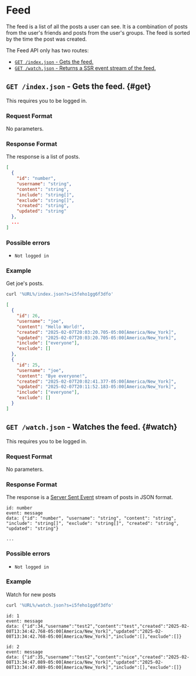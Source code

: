 # Feed

The feed is a list of all the posts a user can see. It is a combination of posts
from the user's friends and posts from the user's groups. The feed is sorted by
the time the post was created.

The Feed API only has two routes:

- [`GET /index.json` - Gets the feed.](#get)
- [`GET /watch.json` - Returns a SSR event stream of the feed.](#watch)

## `GET /index.json` - Gets the feed. {#get}

This requires you to be logged in.

### Request Format

No parameters.

### Response Format

The response is a list of posts.

```json
[
  {
    "id": "number",
    "username": "string",
    "content": "string",
    "include": "string[]",
    "exclude": "string[]",
    "created": "string",
    "updated": "string"
  },
  ...
]
```

### Possible errors

- `Not logged in`

### Example

Get joe's posts.

```bash
curl '%URL%/index.json?s=i5feho1gg6f3dfo'
```

```json
[
  {
    "id": 26,
    "username": "joe",
    "content": "Hello World!",
    "created": "2025-02-07T20:03:20.705-05:00[America/New_York]",
    "updated": "2025-02-07T20:03:20.705-05:00[America/New_York]",
    "include": ["everyone"],
    "exclude": []
  },
  {
    "id": 25,
    "username": "joe",
    "content": "Bye everyone!",
    "created": "2025-02-07T20:02:41.377-05:00[America/New_York]",
    "updated": "2025-02-07T20:11:52.183-05:00[America/New_York]",
    "include": ["everyone"],
    "exclude": []
  }
]
```

## `GET /watch.json` - Watches the feed. {#watch}

This requires you to be logged in.

### Request Format

No parameters.

### Response Format

The response is a
[Server Sent Event](https://developer.mozilla.org/en-US/docs/Web/API/Server-sent_events/Using_server-sent_events)
stream of posts in JSON format.

```text
id: number
event: message
data: {"id": "number", "username": "string", "content": "string", "include": "string[]", "exclude": "string[]", "created": "string", "updated": "string"}

...
```

### Possible errors

- `Not logged in`

### Example

Watch for new posts

```bash
curl '%URL%/watch.json?s=i5feho1gg6f3dfo'
```

```text
id: 1
event: message
data: {"id":34,"username":"test2","content":"test","created":"2025-02-08T13:34:42.768-05:00[America/New_York]","updated":"2025-02-08T13:34:42.768-05:00[America/New_York]","include":[],"exclude":[]}

id: 2
event: message
data: {"id":35,"username":"test2","content":"nice","created":"2025-02-08T13:34:47.089-05:00[America/New_York]","updated":"2025-02-08T13:34:47.089-05:00[America/New_York]","include":[],"exclude":[]}
```
